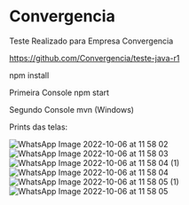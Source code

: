 # Convergencia
Teste Realizado para Empresa Convergencia

https://github.com/Convergencia/teste-java-r1


npm install 

Primeira Console
npm start

Segundo Console
mvn (Windows)


Prints das telas:

![WhatsApp Image 2022-10-06 at 11 58 02](https://user-images.githubusercontent.com/115118921/194683741-d1b82cef-6dac-4290-8221-8d2f62f2a513.jpeg)
![WhatsApp Image 2022-10-06 at 11 58 03](https://user-images.githubusercontent.com/115118921/194683742-a0e4b6b9-b934-42e7-b40a-a205c4b8e2ad.jpeg)
![WhatsApp Image 2022-10-06 at 11 58 04 (1)](https://user-images.githubusercontent.com/115118921/194683743-f3289ca3-7388-4895-bded-c8dd45ae22d1.jpeg)
![WhatsApp Image 2022-10-06 at 11 58 04](https://user-images.githubusercontent.com/115118921/194683744-a6a23176-d47c-4548-a51a-d7470ce7edc2.jpeg)
![WhatsApp Image 2022-10-06 at 11 58 05 (1)](https://user-images.githubusercontent.com/115118921/194683745-5a473831-23e4-42e1-afad-36106a3df85c.jpeg)
![WhatsApp Image 2022-10-06 at 11 58 05](https://user-images.githubusercontent.com/115118921/194683746-d6c147ae-6b29-472f-a909-72b9f92eba0b.jpeg)
